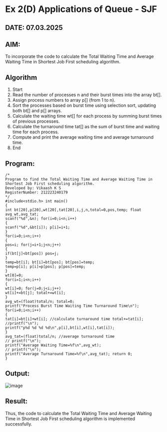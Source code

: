 # Ex 2(D) Applications of Queue - SJF
## DATE: 07.03.2025
## AIM:
To incorporate the code to calculate the Total Waiting Time and Average Waiting Time in Shortest Job First scheduling algorithm.
## Algorithm
1. Start
2. Read the number of processes n and their burst times into the array bt[].
3. Assign process numbers to array p[] (from 1 to n).
4. Sort the processes based on burst time using selection sort, updating both bt[] and p[] arrays.
5. Calculate the waiting time wt[] for each process by summing burst times of previous processes.
6. Calculate the turnaround time tat[] as the sum of burst time and waiting time for each process.
7. Compute and print the average waiting time and average turnaround time.
8. End

## Program:
```
/*
Program to find the Total Waiting Time and Average Waiting Time in Shortest Job First scheduling algorithm.
Developed by: Vikaash K S
RegisterNumber: 212223240179
*/
#include<stdio.h> int main()
{
int bt[20],p[20],wt[20],tat[20],i,j,n,total=0,pos,temp; float avg_wt,avg_tat;
scanf("%d",&n); for(i=0;i<n;i++)
{
scanf("%d",&bt[i]); p[i]=i+1;
}
for(i=0;i<n;i++)
{
pos=i; for(j=i+1;j<n;j++)
{
if(bt[j]<bt[pos]) pos=j;
}
temp=bt[i]; bt[i]=bt[pos]; bt[pos]=temp;
temp=p[i]; p[i]=p[pos]; p[pos]=temp;
}
wt[0]=0;
for(i=1;i<n;i++)
{
wt[i]=0; for(j=0;j<i;j++)
wt[i]+=bt[j]; total+=wt[i];
}
avg_wt=(float)total/n; total=0;
printf("Process Burst Time Waiting Time Turnaround Time\n"); for(i=0;i<n;i++)
{
tat[i]=bt[i]+wt[i]; //calculate turnaround time total+=tat[i];
//printf("\n");
printf("p%d %d %d %d\n",p[i],bt[i],wt[i],tat[i]);
}
avg_tat=(float)total/n; //average turnaround time
// printf("\n");
printf("Average Waiting Time=%f\n",avg_wt);
// printf("\n");
printf("Average Turnaround Time=%f\n",avg_tat); return 0;
}
```
## Output:
![image](https://github.com/user-attachments/assets/ab62679d-34b7-4d8f-8469-64fde1e43c7a)



## Result:
Thus, the code to calculate the Total Waiting Time and Average Waiting Time in Shortest Job First scheduling algorithm is implemented successfully.

